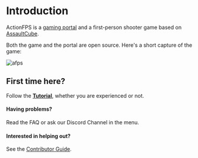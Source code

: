 
# Introduction

ActionFPS is a [gaming portal](https://actionfps.com/) and a first-person shooter game based on [AssaultCube](http://assault.cubers.net/).

Both the game and the portal are open source. Here's a short capture of the game:

![afps](https://cloud.githubusercontent.com/assets/7859727/22341064/cf58a7c4-e3ef-11e6-9350-bc6f8ae4647a.gif)

## First time here?

Follow the [**Tutorial**](/tutorial.md), whether you are experienced or not.

#### Having problems?

Read the FAQ or ask our Discord Channel in the menu.

#### Interested in helping out?

See the [Contributor Guide](//contributor-guide.md).

